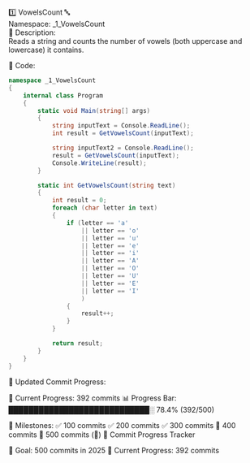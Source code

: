 1️⃣ VowelsCount 🔤  
Namespace: _1_VowelsCount  
📌 Description:  
Reads a string and counts the number of vowels (both uppercase and lowercase) it contains.

📝 Code:
```csharp
namespace _1_VowelsCount
{
    internal class Program
    {
        static void Main(string[] args)
        {
            string inputText = Console.ReadLine();
            int result = GetVowelsCount(inputText);

            string inputText2 = Console.ReadLine();
            result = GetVowelsCount(inputText);
            Console.WriteLine(result);
        }

        static int GetVowelsCount(string text)
        {
            int result = 0;
            foreach (char letter in text)
            {
                if (letter == 'a'
                    || letter == 'o'
                    || letter == 'u'
                    || letter == 'e'
                    || letter == 'i'
                    || letter == 'A'
                    || letter == 'O'
                    || letter == 'U'
                    || letter == 'E'
                    || letter == 'I'
                    )
                {
                    result++;
                }
            }

            return result;
        }
    }
}
```
📅 Updated Commit Progress:

📅 Current Progress: 392 commits
📊 Progress Bar:
████████████████████████████░ 78.4% (392/500)

📌 Milestones:
✅ 100 commits
✅ 200 commits
✅ 300 commits
🔲 400 commits
🔲 500 commits (🎉)
🎯 Commit Progress Tracker

🚀 Goal: 500 commits in 2025
📅 Current Progress: 392 commits
